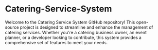 # Catering-Service-System
Welcome to the Catering Service System GitHub repository! This open-source project is designed to streamline and enhance the management of catering services. Whether you're a catering business owner, an event planner, or a developer looking to contribute, this system provides a comprehensive set of features to meet your needs.
